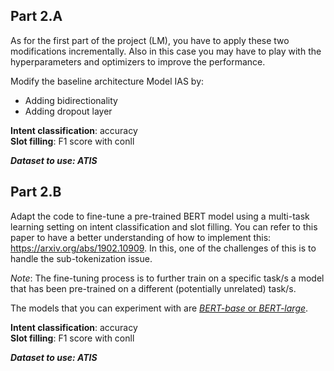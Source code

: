 ## Part 2.A
As for the first part of the project (LM), you have to apply these two modifications incrementally. Also in this case you may have to play with the hyperparameters and optimizers to improve the performance. 

Modify the baseline architecture Model IAS by:
- Adding bidirectionality
- Adding dropout layer

**Intent classification**: accuracy <br>
**Slot filling**: F1 score with conll

***Dataset to use: ATIS***

## Part 2.B

Adapt the code to fine-tune a pre-trained BERT model using a multi-task learning setting on intent classification and slot filling. 
You can refer to this paper to have a better understanding of how to implement this: https://arxiv.org/abs/1902.10909. In this, one of the challenges of this is to handle the sub-tokenization issue.

*Note*: The fine-tuning process is to further train on a specific task/s a model that has been pre-trained on a different (potentially unrelated) task/s.


The models that you can experiment with are [*BERT-base* or *BERT-large*](https://huggingface.co/google-bert/bert-base-uncased). 

**Intent classification**: accuracy <br>
**Slot filling**: F1 score with conll

***Dataset to use: ATIS***
